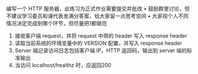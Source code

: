 编写一个 HTTP 服务器，此练习为正式作业需要提交并批改
• 鼓励群里讨论，但不建议学习委员和课代表发满分答案，给大家留一点思考空间
• 大家视个人不同情况决定完成到哪个环节，但尽量把1都做完
1. 接收客户端 request，并将 request 中带的 header 写入 response header
2. 读取当前系统的环境变量中的 VERSION 配置，并写入 response header
3. Server 端记录访问日志包括客户端 IP，HTTP 返回码，输出到 server 端的标准输出
4. 当访问 localhost/healthz 时，应返回200
